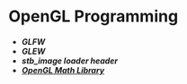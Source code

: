 # OpenGL Programming

<h5>
  <ul>
    <li>GLFW</li>
    <li>GLEW</li>
    <li>stb_image loader header</li>
    <li><a href="https://github.com/g-truc/glm">OpenGL Math Library</a></li>
  </ul>
</h5>

